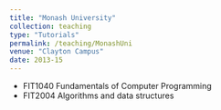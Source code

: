 ```yaml
---
title: "Monash University"
collection: teaching
type: "Tutorials"
permalink: /teaching/MonashUni
venue: "Clayton Campus"
date: 2013-15
---
```

* FIT1040 Fundamentals of Computer Programming
* FIT2004 Algorithms and data structures
